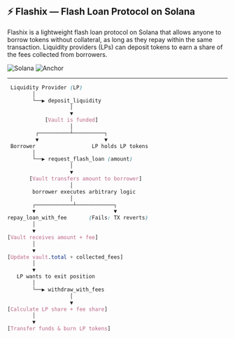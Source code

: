 ## ⚡ Flashix — Flash Loan Protocol on Solana

Flashix is a lightweight flash loan protocol on Solana that allows anyone to borrow tokens without collateral, as long as they repay within the same transaction. Liquidity providers (LPs) can deposit tokens to earn a share of the fees collected from borrowers.

![Solana](https://img.shields.io/badge/Solana-Devnet-3ECF8E?logo=solana&logoColor=white)
![Anchor](https://img.shields.io/badge/Anchor-Framework-blueviolet)

---

```scss
 Liquidity Provider (LP)
        │
        └──▶ deposit_liquidity
                    │
                    ▼
            [Vault is funded]
                    │
         ┌──────────┴──────────┐
         ▼                     ▼
 Borrower                  LP holds LP tokens
        │
        └──▶ request_flash_loan (amount)
                    │
                    ▼
       [Vault transfers amount to borrower]
                    │
        borrower executes arbitrary logic
                    │
        ┌────────────┴────────────┐
        ▼                         ▼
repay_loan_with_fee       (Fails: TX reverts)
        │
        ▼
[Vault receives amount + fee]
        │
        ▼
[Update vault.total + collected_fees]
        │
        ▼
   LP wants to exit position
        │
        └──▶ withdraw_with_fees
                    │
                    ▼
[Calculate LP share + fee share]
        │
        ▼
[Transfer funds & burn LP tokens]
```
